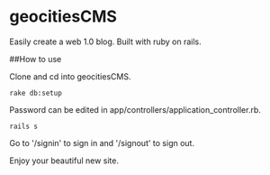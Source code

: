 geocitiesCMS
============

Easily create a web 1.0 blog.  Built with ruby on rails.

##How to use

Clone and cd into geocitiesCMS.

```
rake db:setup
```

Password can be edited in app/controllers/application_controller.rb.

```
rails s
```

Go to '/signin' to sign in and '/signout' to sign out.

Enjoy your beautiful new site.